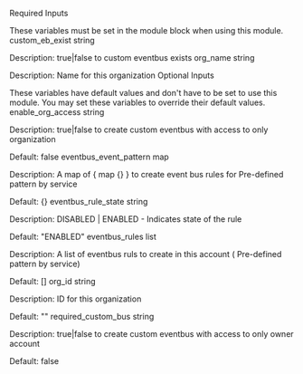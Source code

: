 
Required Inputs

These variables must be set in the module block when using this module.
custom_eb_exist string

Description: true|false to custom eventbus exists
org_name string

Description: Name for this organization
Optional Inputs

These variables have default values and don't have to be set to use this module. You may set these variables to override their default values.
enable_org_access string

Description: true|false to create custom eventbus with access to only organization

Default: false
eventbus_event_pattern map

Description: A map of { map {} } to create event bus rules for Pre-defined pattern by service

Default: {}
eventbus_rule_state string

Description: DISABLED | ENABLED - Indicates state of the rule

Default: "ENABLED"
eventbus_rules list

Description: A list of eventbus ruls to create in this account ( Pre-defined pattern by service)

Default: []
org_id string

Description: ID for this organization

Default: ""
required_custom_bus string

Description: true|false to create custom eventbus with access to only owner account

Default: false
